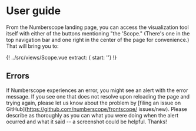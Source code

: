 # User guide

From the Numberscope landing page, you can access the visualization tool
itself with either of the buttons mentioning "the 'Scope." (There's one in the
top navigation bar and one right in the center of the page for convenience.)
That will bring you to:

{! ../src/views/Scope.vue extract: { start: '<!-- md', stop: '^\s*-->'} !}

## Errors

If Numberscope experiences an error, you might see an alert with the error
message. If you see one that does not resolve upon reloading the page and
trying again, please let us know about the problem by [filing an issue
on GitHub](https://github.com/numberscope/frontscope/ issues/new). Please
describe as thoroughly as you can what you were doing when the alert ocurred
and what it said -- a screenshot could be helpful. Thanks!
